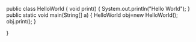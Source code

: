 
public class HelloWorld {
	void print() {
	System.out.println("Hello World");
	}
	public static void main(String[] a) {
		HelloWorld obj=new HelloWorld();
		obj.print();
	}

}

